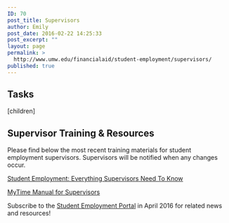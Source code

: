 ```yaml
---
ID: 70
post_title: Supervisors
author: Emily
post_date: 2016-02-22 14:25:33
post_excerpt: ""
layout: page
permalink: >
  http://www.umw.edu/financialaid/student-employment/supervisors/
published: true
---
```

<div class="one-half first">
<h2>Tasks</h2>
[children]
</div>
<div class="one-half">
<h2>Supervisor Training & Resources</h2>
Please find below the most recent training materials for student employment supervisors. Supervisors will be notified when any changes occur.

<a href="http://adminfinance.umw.edu/financialaid/files/2015/10/WSSupervisors-100215.pptx">Student Employment: Everything Supervisors Need To Know</a>

<a href="http://adminfinance.umw.edu/payroll/files/2014/11/Supervisor-MyTime-Manual-November-2015.pdf">MyTime Manual for Supervisors</a>

Subscribe to the <a href="https://orgsync.com/129314/chapter">Student Employment Portal</a> in April 2016 for related news and resources!</div>